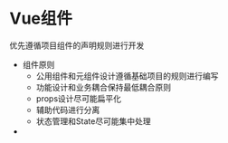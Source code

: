 # Vue组件

优先遵循项目组件的声明规则进行开发

- 组件原则
  - 公用组件和元组件设计遵循基础项目的规则进行编写
  - 功能设计和业务耦合保持最低耦合原则
  - props设计尽可能扁平化
  - 辅助代码进行分离
  - 状态管理和State尽可能集中处理
- 